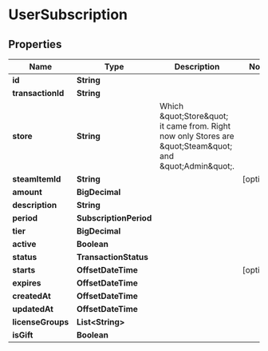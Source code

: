 

# UserSubscription



## Properties

| Name | Type | Description | Notes |
|------------ | ------------- | ------------- | -------------|
|**id** | **String** |  |  |
|**transactionId** | **String** |  |  |
|**store** | **String** | Which \&quot;Store\&quot; it came from. Right now only Stores are \&quot;Steam\&quot; and \&quot;Admin\&quot;. |  |
|**steamItemId** | **String** |  |  [optional] |
|**amount** | **BigDecimal** |  |  |
|**description** | **String** |  |  |
|**period** | **SubscriptionPeriod** |  |  |
|**tier** | **BigDecimal** |  |  |
|**active** | **Boolean** |  |  |
|**status** | **TransactionStatus** |  |  |
|**starts** | **OffsetDateTime** |  |  [optional] |
|**expires** | **OffsetDateTime** |  |  |
|**createdAt** | **OffsetDateTime** |  |  |
|**updatedAt** | **OffsetDateTime** |  |  |
|**licenseGroups** | **List&lt;String&gt;** |  |  |
|**isGift** | **Boolean** |  |  |



